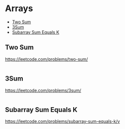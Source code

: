 # Arrays
+ [Two Sum](#two-sum)
+ [3Sum](#3Sum)
+ [Subarray Sum Equals K](#subarray-sum-equals-k)

## Two Sum
https://leetcode.com/problems/two-sum/

```python


```

## 3Sum
https://leetcode.com/problems/3sum/

```python

```
## Subarray Sum Equals K
https://leetcode.com/problems/subarray-sum-equals-k/v

```python


```
